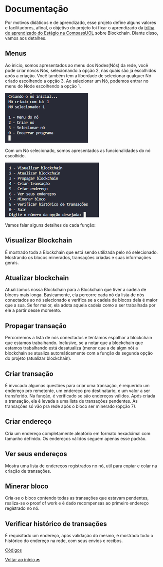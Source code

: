 # Documentação

Por motivos didáticos e de aprendizado, esse projeto define alguns valores e facilitadores, afinal, o objetivo do projeto foi fixar o aprendizado da [trilha de aprendizado do Estágio na CompassUOL](https://github.com/AqueleGabrielLa/revisao-estagio-compass) sobre Blockchain. Diante disso, vamos aos detalhes.

## Menus
Ao inicio, somos apresentados ao menu dos Nodes(Nós) da rede, você pode criar novos Nós, selecionando a opção 2, nas quais são já escolhidos após a criação. Você também tem a liberdade de selecionar qualquer Nó criado escolhendo a opção 3. Ao selecionar um Nó, podemos entrar no menu do Node escolhendo a opção 1.

![Print inicial](./images/print_ini.png)

Com um Nó selecionado, somos apresentados as funcionalidades do nó escolhido.

![menu do nó selecionado](./images/menu_node.png)

Vamos falar alguns detalhes de cada função:

## Visualizar Blockchain
É mostrado toda a Blockchain que está sendo utilizada pelo nó selecionado. Mostrando os blocos minerados, transações criadas e suas informações gerais.

## Atualizar blockchain
Atualizamos nossa Blockchain para a Blockchain que tiver a cadeia de blocos mais longa. Basicamente, ela percorre cada nó da lista de nós conectados ao nó selecionado e verifica se a cadeia de blocos dela é maior que a sua. Se for maior, ela adota aquela cadeia como a ser trabalhada por ele a partir desse momento.

## Propagar transação
Percorremos a lista de nós conectados e tentamos espalhar a blockchain que estamos trabalhando. Inclusive, se a notar que a blockchain que estamos trabalhando está desatualiza (menor que a de algm nó) a blockchain se atualiza automáticamente com a função da segunda opção do projeto (atualizar blockchain).

## Criar transação
É invocado algumas questões para criar uma transação, é requerido um endereço pro remetente, um endereço pro destinatario, e um valor a ser transferido. Na função, é verificado se são endereços válidos.
Após criada a transação, ela é levada a uma lista de transações pendentes. As transações só vão pra rede após o bloco ser minerado (opção 7).

## Criar endereço
Cria um endereço completamente aleatório em formato hexadcimal com tamanho definido. Os endereços válidos seguem apenas esse padrão.

## Ver seus endereços
Mostra uma lista de endereços registrados no nó, util para copiar e colar na criação de transações.

## Minerar bloco
Cria-se o bloco contendo todas as transações que estavam pendentes, realiza-se o proof of work e é dado recompensas ao primeiro endereço registrado no nó.

## Verificar histórico de transações
É requisitado um endereço, após validação do mesmo, é mostrado todo o histórico do endereço na rede, com seus envios e recibos.

[Códigos](./src/)

[Voltar ao início 🔙](./README.md) 